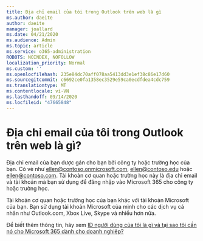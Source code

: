 ```yaml
---
title: Địa chỉ email của tôi trong Outlook trên web là gì
ms.author: daeite
author: daeite
manager: joallard
ms.date: 04/21/2020
ms.audience: Admin
ms.topic: article
ms.service: o365-administration
ROBOTS: NOINDEX, NOFOLLOW
localization_priority: Normal
ms.custom: ''
ms.openlocfilehash: 235e84dc70aff078aa5413dd3e1ef38c86e17d60
ms.sourcegitcommit: c6692ce0fa1358ec3529e59ca0ecdfdea4cdc759
ms.translationtype: MT
ms.contentlocale: vi-VN
ms.lasthandoff: 09/14/2020
ms.locfileid: "47665848"
---
```

# <a name="what-is-my-email-address-in-outlook-on-the-web"></a>Địa chỉ email của tôi trong Outlook trên web là gì?

Địa chỉ email của bạn được gán cho bạn bởi công ty hoặc trường học của bạn. Có vẻ như ellen@contoso.onmicrosoft.com, ellen@contoso.edu hoặc ellen@contoso.com. Tài khoản cơ quan hoặc trường học này là địa chỉ email và tài khoản mà bạn sử dụng để đăng nhập vào Microsoft 365 cho công ty hoặc trường học.

Tài khoản cơ quan hoặc trường học của bạn khác với tài khoản Microsoft của bạn. Bạn sử dụng tài khoản Microsoft của mình cho các dịch vụ cá nhân như Outlook.com, Xbox Live, Skype và nhiều hơn nữa.

Để biết thêm thông tin, hãy xem [ID người dùng của tôi là gì và tại sao tôi cần nó cho Microsoft 365 dành cho doanh nghiệp?](https://support.office.com/article/37da662b-5da6-4b56-a091-2731b2ecc8b4)